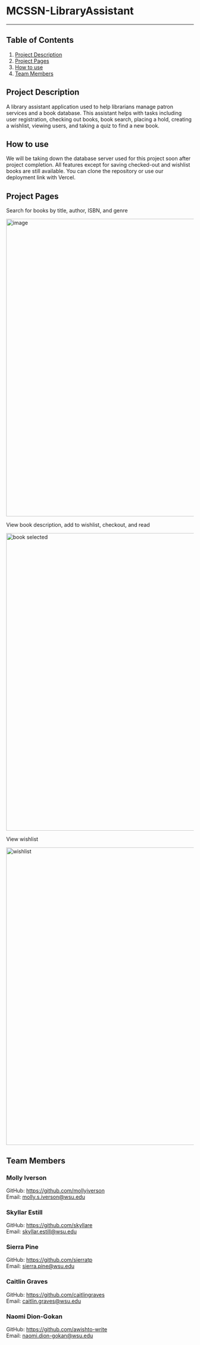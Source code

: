 # MCSSN-LibraryAssistant

***

## Table of Contents
1. [Project Description](#project-description)
2. [Project Pages](#project-pages)
3. [How to use](#how-to-use)
4. [Team Members](#team-members)

## Project Description
A library assistant application used to help librarians manage patron services and a book database. This assistant helps with tasks including user registration, checking out books, book search, placing a hold, creating a wishlist, viewing users, and taking a quiz to find a new book. 

## How to use
We will be taking down the database server used for this project soon after project completion. All features except for saving checked-out and wishlist books are still available. You can clone the repository or use our deployment link with Vercel.

## Project Pages
Search for books by title, author, ISBN, and genre

<img width="800" alt="image" src="https://user-images.githubusercontent.com/113158597/236047731-894a4c23-435e-4bdc-be33-4fcbd26a83d5.png">

View book description, add to wishlist, checkout, and read

<img width="800" alt="book selected" src="https://user-images.githubusercontent.com/113158597/236047567-14f6cc1d-da89-4fa0-979f-670a10c78d02.png">


View wishlist

<img width="800" alt="wishlist" src="https://user-images.githubusercontent.com/113158597/236047251-cc833f0b-a065-4a8d-aeb9-c31915631238.png">


## Team Members
### Molly Iverson
GitHub: https://github.com/mollyiverson <br>
Email: molly.s.iverson@wsu.edu

### Skyllar Estill 
GitHub: https://github.com/skyllare <br>
Email: skyllar.estill@wsu.edu

### Sierra Pine
GitHub: https://github.com/sierratp <br>
Email: sierra.pine@wsu.edu 

### Caitlin Graves
GitHub: https://github.com/caitlingraves <br>
Email: caitlin.graves@wsu.edu 

### Naomi Dion-Gokan
GitHub: https://github.com/awishto-write <br>
Email: naomi.dion-gokan@wsu.edu
